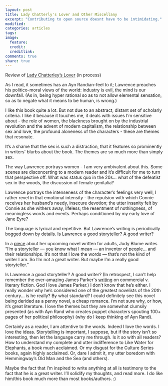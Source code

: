 ```yaml
---
layout: post
title: Lady Chatterly's Lover and Other Miscellany
excerpt: "Contributing to open source doesnt have to be intimidating."
modified:
categories: articles
tags:
image:
  feature:
  credit:
  creditlink:
comments: true
share: true
---
```


Review of [Lady Chatterley’s Lover](http://www.amazon.com/Lady-Chatterleys-Lover-D-H-Lawrence/dp/193425519X) (in process)

As I read, it sometimes has an Ayn Randian-feel to it; Lawrence preaches his politico-moral views of the world: industry is evil, the mind is our downfall. (As in, being hyper rational so as to not allow elemental sensation, so as to negate what it means to be human, is wrong.)

<!-- speaking of which, isn’t this an interesting juxtaposition? Isn’t there simply the world of the mind versus the world of industry? Aren’t you on one side or the other? Aren’t you Ayn Rand or not? Lawrence seems to problematize this modern dichotomy by condemning both the world of the mind and the world of industry. So what, then, does he want?)
 -->
I like this book quite a lot. But not due to an abstract, distant set of scholarly criteria. I like it because it touches me, it deals with issues I’m sensitive about - the role of women, the blackness brought on by the industrial revolution and the advent of modern capitalism, the relationship between sex and love, the profound aloneness of the characters - these are themes that resonate.

<!-- The book resonates but I can see how it wouldn’t resonate with everyone. -->

It’s a shame that the sex is such a distraction, that it features so prominently in writers' blurbs about the book. The themes are so much more than simply sex.

The way Lawrence portrays women - I am very ambivalent about this. Some scenes are disconcerting to a modern reader and it’s difficult for me to turn that perspective off. What was status quo in the 20s... what of the defeatist sex in the woods, the discussion of female genitalia?

Lawrence portrays the intenseness of the character’s feelings very well, I rather revel in that emotional intensity - the repulsion with which Connie receives her husband’s needy, insecure devotion; the utter insanity felt by Connie as she withers away, lifeless; the resentment of nothingness, of meaningless words and events. Perhaps conditioned by my early love of Jane Eyre?

The language is lyrical and repetitive. But Lawrence’s writing is periodically bogged down by details. Is Lawrence a good storyteller? A good writer?

In a [piece](http://www.nytimes.com/2015/05/24/magazine/judy-blume-knows-all-your-secrets.html) about her upcoming novel written for adults, Judy Blume writes “I’m a storyteller — you know what I mean — an inventor of people... and their relationships. It’s not that I love the words — that’s not the kind of writer I am. So I’m not a great writer. But maybe I’m a really good storyteller.”

Is Lawrence a good storyteller? A good writer? (In retrospect, I can't help remember the ever-amazing James Parker's [writing](http://www.nytimes.com/2016/02/21/books/review/where-do-you-draw-the-line-between-commercial-and-literary-fiction.html?rref=collection%2Fcolumn%2Fbookends&action=click&contentCollection=review&region=stream&module=stream_unit&version=latest&contentPlacement=4&pgtype=collection&_r=0) on commercial v. literary fiction. God I love James Parker.) I don’t know that he’s either. I really wonder why he’s considered one of the greatest novelists of the 20th century... is he really? By what standard? I could definitely see this novel being derided as a penny novel, a cheap romance. I’m not sure why, or how, it’s great literature. I love the themes but they are somewhat clumsily presented (as with Ayn Rand who creates puppet characters spouting 100+ pages of her political philosophy) (why do I keep thinking of Ayn Rand).

Certainly as a reader, I am attentive to the words. Indeed I love the words. I love the ideas. Storytelling is important, I suppose, but if the story isn’t so interesting, then let the language carry me through. Is it so with all readers? How to understand my complete and utter indifference to Like Water for Elephants, a book much acclaimed. Or my disgust for the Culture Series books, again highly acclaimed. Or, dare I admit it, my utter boredom with Hemmingway’s Old Man and the Sea (and others).

Maybe the fact that I’m inspired to write anything at all is testimony to the fact that he is a great writer. I’ll solidify my thoughts, and read more. I do like him/this book much more than most books/authors. :)


<!-- Is reading such an intensely personal endeavor for everyone? You walk into a bookstore and see so many books, and yet, there are maybe a handful of fiction books that actually appeal to me by description, let alone appeal to me after I crack open the book… -->